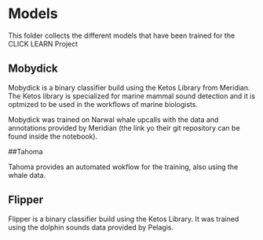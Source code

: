 # Models

This folder collects the different models that have been trained for the CLICK LEARN Project

## Mobydick

Mobydick is a binary classifier build using the Ketos Library from Meridian. The Ketos library is specialized for marine mammal sound detection and it is optmized to be used in the workflows of marine biologists. 

Mobydick was trained on Narwal whale upcalls with the data and annotations provided by Meridian (the link yo their git repository can be found inside the notebook).

##Tahoma

Tahoma provides an automated wokflow for the training, also using the whale data. 

## Flipper

Flipper is a binary classifier build using the Ketos Library. It was trained using the dolphin sounds data provided by Pelagis. 
